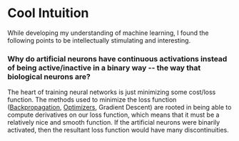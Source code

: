 # Cool Intuition

While developing my understanding of machine learning, I found the following points to be intellectually stimulating and interesting. 

### Why do artificial neurons have continuous activations instead of being active/inactive in a binary way -- the way that biological neurons are?

The heart of training neural networks is just minimizing some cost/loss function. The methods used to minimize the loss function \([Backpropagation](neural-networks/backward-propagation.md), [Optimizers](neural-networks/optimizers.md), Gradient Descent\) are rooted in being able to  compute derivatives on our loss function, which means that it must be a relatively nice and smooth function. If the artificial neurons were binarily activated, then the resultant loss function would have many discontinuities.

